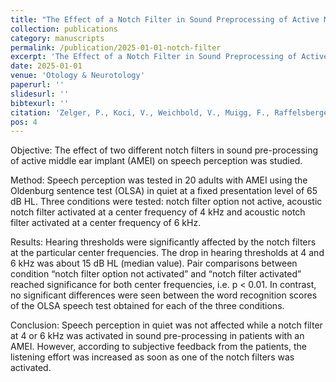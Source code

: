 ```yaml
---
title: "The Effect of a Notch Filter in Sound Preprocessing of Active Middle Ear Implants on Speech Perception"
collection: publications
category: manuscripts
permalink: /publication/2025-01-01-notch-filter
excerpt: 'The Effect of a Notch Filter in Sound Preprocessing of Active Middle Ear Implants on Speech Perception'
date: 2025-01-01
venue: 'Otology & Neurotology'
paperurl: ''
slidesurl: ''
bibtexurl: ''
citation: 'Zelger, P., Koci, V., Weichbold, V., Muigg, F., Raffelsberger, T., Keintzel, T., Schmutzhard, J., Seebacher, J. (2025). "The Effect of a Notch Filter in Sound Preprocessing of Active Middle Ear Implants on Speech Perception." <i>Otology & Neurotology</i>, 46(4), e91–e97.'
pos: 4
---
```


Objective: The effect of two different notch filters in sound pre-processing of active middle ear implant (AMEI) on speech perception was studied.

Method: Speech perception was tested in 20 adults with AMEI using the Oldenburg sentence test (OLSA) in quiet at a fixed presentation level of 65 dB HL. Three conditions were tested: notch filter option not active, acoustic notch filter activated at a center frequency of 4 kHz and acoustic notch filter activated at a center frequency of 6 kHz.

Results: Hearing thresholds were significantly affected by the notch filters at the particular center frequencies. The drop in hearing thresholds at 4 and 6 kHz was about 15 dB HL (median value). Pair comparisons between condition “notch filter option not activated” and “notch filter activated” reached significance for both center frequencies, i.e. p < 0.01. In contrast, no significant differences were seen between the word recognition scores of the OLSA speech test obtained for each of the three conditions.

Conclusion: Speech perception in quiet was not affected while a notch filter at 4 or 6 kHz was activated in sound pre-processing in patients with an AMEI. However, according to subjective feedback from the patients, the listening effort was increased as soon as one of the notch filters was activated.
